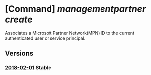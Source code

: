# [Command] _managementpartner create_

Associates a Microsoft Partner Network(MPN) ID to the current authenticated user or service principal.

## Versions

### [2018-02-01](/Resources/mgmt-plane/L3Byb3ZpZGVycy9taWNyb3NvZnQubWFuYWdlbWVudHBhcnRuZXIvcGFydG5lcnMve30=/2018-02-01.xml) **Stable**

<!-- mgmt-plane /providers/microsoft.managementpartner/partners/{} 2018-02-01 -->
